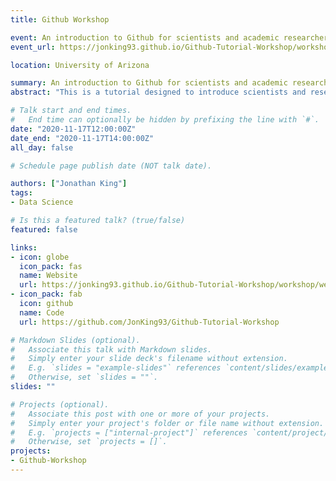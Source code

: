 ```yaml
---
title: Github Workshop

event: An introduction to Github for scientists and academic researchers
event_url: https://jonking93.github.io/Github-Tutorial-Workshop/workshop/welcome

location: University of Arizona

summary: An introduction to Github for scientists and academic researchers.
abstract: "This is a tutorial designed to introduce scientists and researchers to the Github desktop app and website. The tutorial is a mix of pages introducing fundamental concepts, and hands-on demo exercises."

# Talk start and end times.
#   End time can optionally be hidden by prefixing the line with `#`.
date: "2020-11-17T12:00:00Z"
date_end: "2020-11-17T14:00:00Z"
all_day: false

# Schedule page publish date (NOT talk date).

authors: ["Jonathan King"]
tags:
- Data Science

# Is this a featured talk? (true/false)
featured: false

links:
- icon: globe
  icon_pack: fas
  name: Website
  url: https://jonking93.github.io/Github-Tutorial-Workshop/workshop/welcome
- icon_pack: fab
  icon: github
  name: Code
  url: https://github.com/JonKing93/Github-Tutorial-Workshop

# Markdown Slides (optional).
#   Associate this talk with Markdown slides.
#   Simply enter your slide deck's filename without extension.
#   E.g. `slides = "example-slides"` references `content/slides/example-slides.md`.
#   Otherwise, set `slides = ""`.
slides: ""

# Projects (optional).
#   Associate this post with one or more of your projects.
#   Simply enter your project's folder or file name without extension.
#   E.g. `projects = ["internal-project"]` references `content/project/deep-learning/index.md`.
#   Otherwise, set `projects = []`.
projects:
- Github-Workshop
---
```

